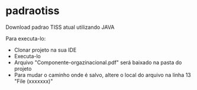 # padraotiss
Download padrao TISS atual utilizando JAVA

Para executa-lo:

- Clonar projeto na sua IDE
- Executa-lo
- Arquivo "Componente-orgazinacional.pdf" será baixado na pasta do projeto
- Para mudar o caminho onde é salvo, altere o local do arquivo na linha 13 "File (xxxxxxx)"
